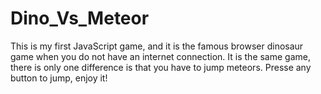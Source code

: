# Dino_Vs_Meteor

This is my first JavaScript game, and it is the famous browser dinosaur game when you do not have an internet connection. 
It is the same game, there is only one difference is that you have to jump meteors.
Presse any button to jump, enjoy it!
